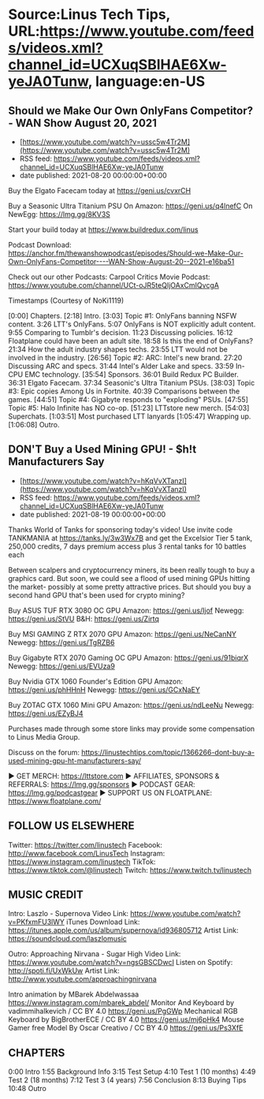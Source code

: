 # Source:Linus Tech Tips, URL:https://www.youtube.com/feeds/videos.xml?channel_id=UCXuqSBlHAE6Xw-yeJA0Tunw, language:en-US

## Should we Make Our Own OnlyFans Competitor? - WAN Show August 20, 2021
 - [https://www.youtube.com/watch?v=ussc5w4Tr2M](https://www.youtube.com/watch?v=ussc5w4Tr2M)
 - RSS feed: https://www.youtube.com/feeds/videos.xml?channel_id=UCXuqSBlHAE6Xw-yeJA0Tunw
 - date published: 2021-08-20 00:00:00+00:00

Buy the Elgato Facecam today at https://geni.us/cvxrCH

Buy a Seasonic Ultra Titanium PSU
On Amazon: https://geni.us/q4lnefC
On NewEgg: https://lmg.gg/8KV3S

Start your build today at https://www.buildredux.com/linus

Podcast Download: https://anchor.fm/thewanshowpodcast/episodes/Should-we-Make-Our-Own-OnlyFans-Competitor----WAN-Show-August-20--2021-e16ba51

Check out our other Podcasts:
Carpool Critics Movie Podcast: https://www.youtube.com/channel/UCt-oJR5teQIjOAxCmIQvcgA

Timestamps  (Courtesy of NoKi1119)

[0:00] Chapters.
[2:18] Intro.
[3:03] Topic #1: OnlyFans banning NSFW content.
   3:26 LTT's OnlyFans.
    5:07 OnlyFans is NOT explicitly adult content.
    9:55 Comparing to Tumblr's decision.
    11:23 Discussing policies.
    16:12 Floatplane could have been an adult site.
    18:58 Is this the end of OnlyFans?
    21:34 How the adult industry shapes techs.
    23:55 LTT would not be involved in the industry.
[26:56] Topic #2: ARC: Intel's new brand.
    27:20 Discussing ARC and specs.
    31:44 Intel's Alder Lake and specs.
    33:59 In-CPU EMC technology.
[35:54] Sponsors.
    36:01 Build Redux PC Builder.
    36:31 Elgato Facecam.
    37:34 Seasonic's Ultra Titanium PSUs.
[38:03] Topic #3: Epic copies Among Us in Fortnite.
    40:39 Comparisons between the games.
[44:51] Topic #4: Gigabyte responds to "exploding" PSUs.
[47:55] Topic #5: Halo Infinite has NO co-op.
[51:23] LTTstore new merch.
[54:03] Superchats.
[1:03:51] Most purchased LTT lanyards
[1:05:47] Wrapping up.
[1:06:08] Outro.

## DON'T Buy a Used Mining GPU! - $h!t Manufacturers Say
 - [https://www.youtube.com/watch?v=hKqVvXTanzI](https://www.youtube.com/watch?v=hKqVvXTanzI)
 - RSS feed: https://www.youtube.com/feeds/videos.xml?channel_id=UCXuqSBlHAE6Xw-yeJA0Tunw
 - date published: 2021-08-19 00:00:00+00:00

Thanks World of Tanks for sponsoring today's video! Use invite code TANKMANIA at https://tanks.ly/3w3Wx7B and get the Excelsior Tier 5 tank, 250,000 credits, 7 days premium access plus 3 rental tanks for 10 battles each

Between scalpers and cryptocurrency miners, its been really tough to buy a graphics card. But soon, we could see a flood of used mining GPUs hitting the market- possibly at some pretty attractive prices. But should you buy a second hand GPU that's been used for crypto mining? 


Buy ASUS TUF RTX 3080 OC GPU
  Amazon: https://geni.us/Ijof
  Newegg: https://geni.us/StVU
  B&H: https://geni.us/Zirtq

Buy MSI GAMING Z RTX 2070 GPU
  Amazon: https://geni.us/NeCanNY
  Newegg: https://geni.us/TgRZB6

Buy Gigabyte RTX 2070 Gaming OC GPU
  Amazon: https://geni.us/91biqrX
  Newegg: https://geni.us/EVUza9

Buy Nvidia GTX 1060 Founder's Edition GPU
  Amazon: https://geni.us/phHHnH
  Newegg: https://geni.us/GCxNaEY

Buy ZOTAC GTX 1060 Mini GPU
  Amazon: https://geni.us/ndLeeNu
  Newegg: https://geni.us/EZyBJ4

Purchases made through some store links may provide some compensation to Linus Media Group.

Discuss on the forum: https://linustechtips.com/topic/1366266-dont-buy-a-used-mining-gpu-ht-manufacturers-say/

► GET MERCH: https://lttstore.com
► AFFILIATES, SPONSORS & REFERRALS: https://lmg.gg/sponsors
► PODCAST GEAR: https://lmg.gg/podcastgear
► SUPPORT US ON FLOATPLANE: https://www.floatplane.com/

FOLLOW US ELSEWHERE
---------------------------------------------------  
Twitter: https://twitter.com/linustech
Facebook: http://www.facebook.com/LinusTech
Instagram: https://www.instagram.com/linustech
TikTok: https://www.tiktok.com/@linustech
Twitch: https://www.twitch.tv/linustech

MUSIC CREDIT
---------------------------------------------------
Intro: Laszlo - Supernova
Video Link: https://www.youtube.com/watch?v=PKfxmFU3lWY
iTunes Download Link: https://itunes.apple.com/us/album/supernova/id936805712
Artist Link: https://soundcloud.com/laszlomusic

Outro: Approaching Nirvana - Sugar High
Video Link: https://www.youtube.com/watch?v=ngsGBSCDwcI
Listen on Spotify: http://spoti.fi/UxWkUw
Artist Link: http://www.youtube.com/approachingnirvana

Intro animation by MBarek Abdelwassaa https://www.instagram.com/mbarek_abdel/
Monitor And Keyboard by vadimmihalkevich / CC BY 4.0  https://geni.us/PgGWp
Mechanical RGB Keyboard by BigBrotherECE / CC BY 4.0 https://geni.us/mj6pHk4
Mouse Gamer free Model By Oscar Creativo / CC BY 4.0 https://geni.us/Ps3XfE

CHAPTERS
---------------------------------------------------  
0:00 Intro
1:55 Background Info
3:15 Test Setup
4:10 Test 1 (10 months)
4:49 Test 2 (18 months)
7:12 Test 3 (4 years)
7:56 Conclusion
8:13 Buying Tips
10:48 Outro

